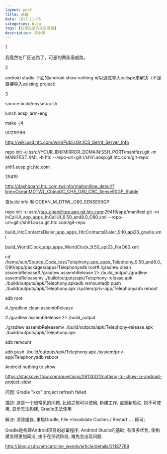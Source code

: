 ```yaml
---
layout: post
title: 迷路
date: 2017-11-06
categories: blog
tags: [记录生活的点点滴滴]
description: 流水账
---
```


1 

我竟然在厂区迷路了，可恶的两条康威路。

2

android studio 下面的android show nothing 可以通过导入eclispe来解决（不是直接导入existing project)

3

source build/envsetup.sh

lunch aosp_arm-eng

make -j4

002191B6

http://wiki.ssd.htc.com/wiki/PublicGit:ICS_Gerrit_Server_Info

repo init -u ssh://YOUR_ID@MIRROR_DOMAIN:SSH_PORT/manifest.git -m MANIFEST.XML -b htc --repo-url=git://shh1.aosp.git.htc.com/git-repo

shh1.aosp.git.htc.com 

29419

http://dashboard.htc.com.tw/information/line_detail/?line=OceanMDTWL_ChinaOC_CHS_O80_CRC_Sense90GP_Stable

查build info 看 OCEAN_M_DTWL_O80_SENSE90GP

repo init -u ssh://tao_chen@tpe.app.git.htc.com:29419/app/manifest.git -m InCallUI_app_apps_InCallUI_9.50_and8.0_O80.xml --repo-url=git://shh1.aosp.git.htc.com/git-repo

build_HtcContactsDialer_app_apps_HtcContactsDialer_9.10_api26_gradle.xml

build_WorldClock_app_apps_WorldClock_9.50_api23_ForO80.xml


cd /home/sun/Source_Code_test/Telephony_app_apps_Telephony_9.50_and8.0_O90/app/packages/apps/Telephonyadb root#./gradlew clean assembRelease#./gradlew assembRelease 2>./build_output./gradlew assembReleasemv ./build/outputs/apk/Telephony-release.apk ./build/outputs/apk/Telephony.apkadb remountadb push ./build/outputs/apk/Telephony.apk /system/priv-app/Telephonyadb reboot

adb root

#./gradlew clean assembRelease

#./gradlew assembRelease 2>./build_output

./gradlew assembReleasemv ./build/outputs/apk/Telephony-release.apk ./build/outputs/apk/Telephony.apk

adb remount

adb push ./build/outputs/apk/Telephony.apk /system/priv-app/Telephonyadb reboot


Android nothing to show

https://stackoverflow.com/questions/29113321/nothing-to-show-in-android-project-view


问题: Gradle "xxx" project refresh failed

描述: 这是一个很常见的问题, 比如之前可以使用, 新建工作, 或重新启动, 则不可使用, 显示无法构建, Gradle无法使用

解决: 清除缓存, 重启Gradle, File->Invalidate Caches / Restart... ; 即可;

Gradle是构建Android项目的必备程序, Android Studio的基础, 有很多优势, 使构建变得更加简洁, 由于在测试阶段, 难免会出现问题.

http://blog.csdn.net/caroline_wendy/article/details/21187769

